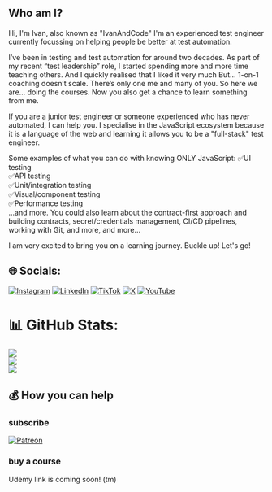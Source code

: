 ## Who am I?
Hi, I'm Ivan, also known as "IvanAndCode"
I'm an experienced test engineer currently focussing on helping people be better at test automation.

I’ve been in testing and test automation for around two decades. As part of my recent “test leadership” role, I started spending more and more time teaching others. And I quickly realised that I liked it very much
But... 1-on-1 coaching doesn’t scale. There’s only one me and many of you. So here we are… doing the courses. Now you also get a chance to learn something from me.

If you are a junior test engineer or someone experienced who has never automated, I can help you. I specialise in the JavaScript ecosystem because it is a language of the web and learning it allows you to be a "full-stack" test engineer.

Some examples of what you can do with knowing ONLY JavaScript:
✅UI testing  
✅API testing  
✅Unit/integration testing  
✅Visual/component testing  
✅Performance testing  
...and more. You could also learn about the contract-first approach and building contracts, secret/credentials management, CI/CD pipelines, working with Git, and more, and more...

I am very excited to bring you on a learning journey.
Buckle up! Let's go!

## 🌐 Socials:
[![Instagram](https://img.shields.io/badge/Instagram-%23E4405F.svg?logo=Instagram&logoColor=white)](https://instagram.com/ivanandcode) [![LinkedIn](https://img.shields.io/badge/LinkedIn-%230077B5.svg?logo=linkedin&logoColor=white)](https://linkedin.com/in/ivanandcode) [![TikTok](https://img.shields.io/badge/TikTok-%23000000.svg?logo=TikTok&logoColor=white)](https://tiktok.com/@ivanandcode) [![X](https://img.shields.io/badge/X-black.svg?logo=X&logoColor=white)](https://x.com/ivanandcode) [![YouTube](https://img.shields.io/badge/YouTube-%23FF0000.svg?logo=YouTube&logoColor=white)](https://youtube.com/@ivanandcode) 
# 📊 GitHub Stats:
![](https://github-readme-stats.vercel.app/api?username=ivanAndCode&theme=dark&hide_border=false&include_all_commits=false&count_private=false)<br/>
![](https://github-readme-streak-stats.herokuapp.com/?user=ivanAndCode&theme=dark&hide_border=false)<br/>
![](https://github-readme-stats.vercel.app/api/top-langs/?username=ivanAndCode&theme=dark&hide_border=false&include_all_commits=false&count_private=false&layout=compact)


## 💰 How you can help 
### subscribe
[![Patreon](https://img.shields.io/badge/Patreon-F96854?style=for-the-badge&logo=patreon&logoColor=white)](https://patreon.com/ivanAndLife) 

### buy a course
Udemy link is coming soon! (tm)
